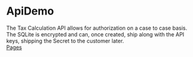 # ApiDemo
The Tax Calculation API allows for authorization on a case to case basis. The SQLite is encrypted and can, once created, ship along with the API keys, shipping the Secret to the customer later.
</br><a href="https://patrick-gourdet.github.io/ApiDemo/">Pages</a>
